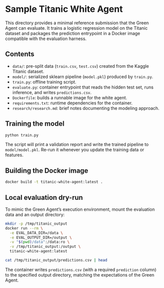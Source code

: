 # Sample Titanic White Agent

This directory provides a minimal reference submission that the Green Agent can evaluate. It trains a logistic regression model on the Titanic dataset and packages the prediction entrypoint in a Docker image compatible with the evaluation harness.

## Contents

- `data/`: pre-split data (`train.csv`, `test.csv`) created from the Kaggle Titanic dataset.
- `model/`: serialized sklearn pipeline (`model.pkl`) produced by `train.py`.
- `train.py`: offline training script.
- `evaluate.py`: container entrypoint that reads the hidden test set, runs inference, and writes `predictions.csv`.
- `Dockerfile`: builds a runnable image for the white agent.
- `requirements.txt`: runtime dependencies for the container.
- `research/research.md`: brief notes documenting the modeling approach.

## Training the model

```bash
python train.py
```

The script will print a validation report and write the trained pipeline to `model/model.pkl`. Re-run it whenever you update the training data or features.

## Building the Docker image

```bash
docker build -t titanic-white-agent:latest .
```

## Local evaluation dry-run

To mimic the Green Agent’s execution environment, mount the evaluation data and an output directory:

```bash
mkdir -p /tmp/titanic_output
docker run --rm \
  -e EVAL_DATA_DIR=/data \
  -e EVAL_OUTPUT_DIR=/output \
  -v "$(pwd)/data":/data:ro \
  -v /tmp/titanic_output:/output \
  titanic-white-agent:latest

cat /tmp/titanic_output/predictions.csv | head
```

The container writes `predictions.csv` (with a required `prediction` column) to the specified output directory, matching the expectations of the Green Agent.
